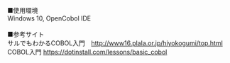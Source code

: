■使用環境　<br>
Windows 10, OpenCobol IDE <br><br>
■参考サイト　<br>
サルでもわかるCOBOL入門　http://www16.plala.or.jp/hiyokogumi/top.html <br>
COBOL入門 https://dotinstall.com/lessons/basic_cobol <br>
